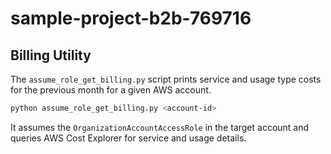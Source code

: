 # sample-project-b2b-769716

## Billing Utility

The `assume_role_get_billing.py` script prints service and usage type costs for the previous month for a given AWS account.

```bash
python assume_role_get_billing.py <account-id>
```

It assumes the `OrganizationAccountAccessRole` in the target account and queries AWS Cost Explorer for service and usage details.
